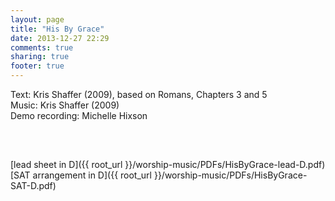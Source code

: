 ```yaml
---
layout: page
title: "His By Grace"
date: 2013-12-27 22:29
comments: true
sharing: true
footer: true
---
```


Text: Kris Shaffer (2009), based on Romans, Chapters 3 and 5  
Music: Kris Shaffer (2009)  
Demo recording: Michelle Hixson  
<object CLASSID="clsid:02BF25D5-8C17-4B23-BC80-D3488ABDDC6B" width="320" height="16" CODEBASE="http://www.apple.com/qtactivex/qtplugin.cab">
<param name="src" value="HisByGrace.m4a">
<param name="qtsrc" value="{{ root_url }}/worship-music/audio/HisByGrace.m4a">
<param name="autoplay" value="true">
<param name="loop" value="false">
<param name="controller" value="true">
<embed src="HisByGrace.m4a" qtsrc="{{ root_url }}/worship-music/audio/HisByGrace.m4a" width="320" height="16" autoplay="false" loop="false" controller="true" pluginspage="http://www.apple.com/quicktime/"></embed>
</object><br/><br/>

[lead sheet in D]({{ root_url }}/worship-music/PDFs/HisByGrace-lead-D.pdf)  
[SAT arrangement in D]({{ root_url }}/worship-music/PDFs/HisByGrace-SAT-D.pdf)  
